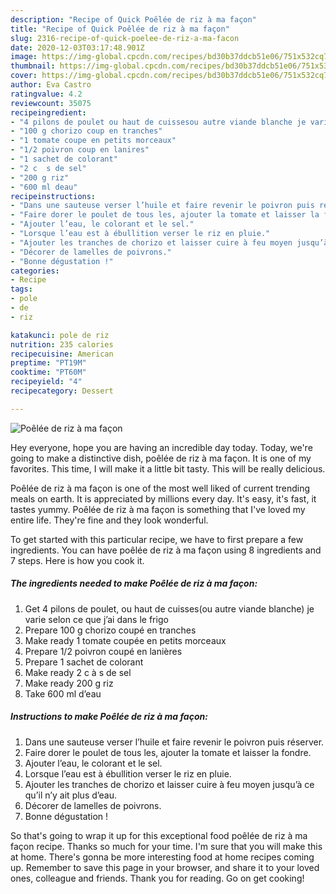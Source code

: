 ```yaml
---
description: "Recipe of Quick Poêlée de riz à ma façon"
title: "Recipe of Quick Poêlée de riz à ma façon"
slug: 2316-recipe-of-quick-poelee-de-riz-a-ma-facon
date: 2020-12-03T03:17:48.901Z
image: https://img-global.cpcdn.com/recipes/bd30b37ddcb51e06/751x532cq70/poelee-de-riz-a-ma-facon-photo-principale-de-la-recette.jpg
thumbnail: https://img-global.cpcdn.com/recipes/bd30b37ddcb51e06/751x532cq70/poelee-de-riz-a-ma-facon-photo-principale-de-la-recette.jpg
cover: https://img-global.cpcdn.com/recipes/bd30b37ddcb51e06/751x532cq70/poelee-de-riz-a-ma-facon-photo-principale-de-la-recette.jpg
author: Eva Castro
ratingvalue: 4.2
reviewcount: 35075
recipeingredient:
- "4 pilons de poulet ou haut de cuissesou autre viande blanche je varie selon ce que jai dans le frigo"
- "100 g chorizo coup en tranches"
- "1 tomate coupe en petits morceaux"
- "1/2 poivron coup en lanires"
- "1 sachet de colorant"
- "2 c  s de sel"
- "200 g riz"
- "600 ml deau"
recipeinstructions:
- "Dans une sauteuse verser l’huile et faire revenir le poivron puis réserver."
- "Faire dorer le poulet de tous les, ajouter la tomate et laisser la fondre."
- "Ajouter l’eau, le colorant et le sel."
- "Lorsque l’eau est à ébullition verser le riz en pluie."
- "Ajouter les tranches de chorizo et laisser cuire à feu moyen jusqu’à ce qu’il n’y ait plus d’eau."
- "Décorer de lamelles de poivrons."
- "Bonne dégustation !"
categories:
- Recipe
tags:
- pole
- de
- riz

katakunci: pole de riz 
nutrition: 235 calories
recipecuisine: American
preptime: "PT19M"
cooktime: "PT60M"
recipeyield: "4"
recipecategory: Dessert

---
```



![Poêlée de riz à ma façon](https://img-global.cpcdn.com/recipes/bd30b37ddcb51e06/751x532cq70/poelee-de-riz-a-ma-facon-photo-principale-de-la-recette.jpg)

Hey everyone, hope you are having an incredible day today. Today, we're going to make a distinctive dish, poêlée de riz à ma façon. It is one of my favorites. This time, I will make it a little bit tasty. This will be really delicious.

Poêlée de riz à ma façon is one of the most well liked of current trending meals on earth. It is appreciated by millions every day. It's easy, it's fast, it tastes yummy. Poêlée de riz à ma façon is something that I've loved my entire life. They're fine and they look wonderful.




To get started with this particular recipe, we have to first prepare a few ingredients. You can have poêlée de riz à ma façon using 8 ingredients and 7 steps. Here is how you cook it.

<!--inarticleads1-->

##### The ingredients needed to make Poêlée de riz à ma façon:

1. Get 4 pilons de poulet, ou haut de cuisses(ou autre viande blanche) je varie selon ce que j’ai dans le frigo
1. Prepare 100 g chorizo coupé en tranches
1. Make ready 1 tomate coupée en petits morceaux
1. Prepare 1/2 poivron coupé en lanières
1. Prepare 1 sachet de colorant
1. Make ready 2 c à s de sel
1. Make ready 200 g riz
1. Take 600 ml d’eau




<!--inarticleads2-->

##### Instructions to make Poêlée de riz à ma façon:

1. Dans une sauteuse verser l’huile et faire revenir le poivron puis réserver.
1. Faire dorer le poulet de tous les, ajouter la tomate et laisser la fondre.
1. Ajouter l’eau, le colorant et le sel.
1. Lorsque l’eau est à ébullition verser le riz en pluie.
1. Ajouter les tranches de chorizo et laisser cuire à feu moyen jusqu’à ce qu’il n’y ait plus d’eau.
1. Décorer de lamelles de poivrons.
1. Bonne dégustation !




So that's going to wrap it up for this exceptional food poêlée de riz à ma façon recipe. Thanks so much for your time. I'm sure that you will make this at home. There's gonna be more interesting food at home recipes coming up. Remember to save this page in your browser, and share it to your loved ones, colleague and friends. Thank you for reading. Go on get cooking!
